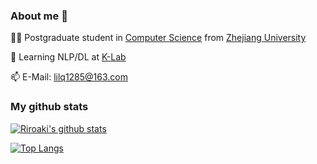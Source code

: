 ### About me 👋

👨‍🎓 Postgraduate student in [Computer Science](http://www.en.cs.zju.edu.cn/) from [Zhejiang University](http://www.zju.edu.cn/english)  

🌱 Learning NLP/DL at [K-Lab](https://github.com/zjunlp)

📫 E-Mail: lilq1285@163.com
<!--
**Riroaki/Riroaki** is a ✨ _special_ ✨ repository because its `README.md` (this file) appears on your GitHub profile.

Here are some ideas to get you started:

- 🔭 I’m currently working on ...
- 🌱 I’m currently learning ...
- 👯 I’m looking to collaborate on ...
- 🤔 I’m looking for help with ...
- 💬 Ask me about ...
- 📫 How to reach me: ...
- 😄 Pronouns: ...
- ⚡ Fun fact: ...
-->
### My github stats
[![Riroaki's github stats](https://github-readme-stats.vercel.app/api?username=Riroaki&show_icons=true&title_color=c3174f&icon_color=c3174f&text_color=ffffff&bg_color=28253a)](https://github.com/anuraghazra/github-readme-stats)

[![Top Langs](https://github-readme-stats.vercel.app/api/top-langs/?username=Riroaki&layout=compact)](https://github.com/anuraghazra/github-readme-stats)
